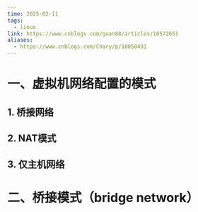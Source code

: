 ```yaml
---
time: 2025-02-11
tags:
  - linux
link: https://www.cnblogs.com/guan88/articles/18572651
aliases:
  - https://www.cnblogs.com/Chary/p/18050491
---
```


# 一、虚拟机网络配置的模式
## 1. 桥接网络
## 2. NAT模式
## 3. 仅主机网络


# 二、桥接模式（bridge network）
